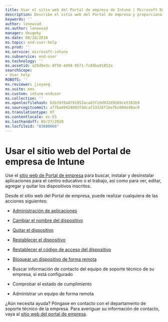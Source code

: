 ```yaml
---
title: Usar el sitio web del Portal de empresa de Intune | Microsoft Docs
description: Describe el sitio web del Portal de empresa y proporciona vínculos a pasos de tareas que pueden realizar los usuarios finales en el sitio web.
keywords: ''
author: lenewsad
ms.author: lanewsad
manager: dougeby
ms.date: 08/28/2018
ms.topic: end-user-help
ms.prod: ''
ms.service: microsoft-intune
ms.subservice: end-user
ms.technology: ''
ms.assetid: a26d9e3c-8f58-4494-9571-fc88ba91852e
searchScope:
- User help
ROBOTS: ''
ms.reviewer: jieyang
ms.suite: ems
ms.custom: intune-enduser
ms.collection: ''
ms.openlocfilehash: b2b19f0a8791952acad3f2dd93289269ce5363b9
ms.sourcegitcommit: a77ba49424803fddcaf23326f1befbc004e48ac9
ms.translationtype: HT
ms.contentlocale: es-ES
ms.lasthandoff: 05/27/2020
ms.locfileid: "83880666"
---
```

# <a name="using-the-intune-company-portal-website"></a>Usar el sitio web del Portal de empresa de Intune
Use el [sitio web de Portal de empresa](https://portal.manage.microsoft.com) para buscar, instalar y desinstalar aplicaciones para el centro educativo o el trabajo, así como para ver, editar, agregar y quitar los dispositivos inscritos.  

Desde el sitio web del Portal de empresa, puede realizar cualquiera de las acciones siguientes:

- [Administración de aplicaciones](manage-apps-cpweb.md)  

- [Cambiar el nombre del dispositivo](rename-your-device-cpwebsite.md)

- [Quitar el dispositivo](remove-your-device-cpwebsite.md)

- [Restablecer el dispositivo](reset-erase-your-device-cpwebsite.md)

- [Restablecer el código de acceso del dispositivo](reset-your-passcode-cpwebsite.md)

- [Bloquear un dispositivo de forma remota](remote-lock-your-device-cpwebsite.md)

- Buscar información de contacto del equipo de soporte técnico de su empresa, si está configurado

- Comprobar el estado de cumplimiento

- Administrar un equipo de forma remota

¿Aún necesita ayuda? Póngase en contacto con el departamento de soporte técnico de la empresa. Para averiguar su información de contacto, vaya al [sitio web del portal de empresa](https://go.microsoft.com/fwlink/?linkid=2010980).
